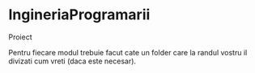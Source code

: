 # IngineriaProgramarii
Proiect

Pentru fiecare modul trebuie facut cate un folder care la randul vostru il divizati cum  vreti (daca este necesar).
